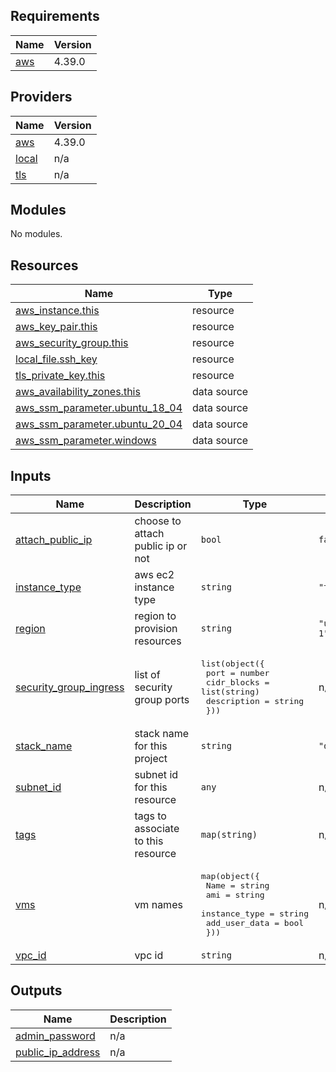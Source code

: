 <!-- BEGIN_TF_DOCS -->
## Requirements

| Name | Version |
|------|---------|
| <a name="requirement_aws"></a> [aws](#requirement\_aws) | 4.39.0 |

## Providers

| Name | Version |
|------|---------|
| <a name="provider_aws"></a> [aws](#provider\_aws) | 4.39.0 |
| <a name="provider_local"></a> [local](#provider\_local) | n/a |
| <a name="provider_tls"></a> [tls](#provider\_tls) | n/a |

## Modules

No modules.

## Resources

| Name | Type |
|------|------|
| [aws_instance.this](https://registry.terraform.io/providers/hashicorp/aws/4.39.0/docs/resources/instance) | resource |
| [aws_key_pair.this](https://registry.terraform.io/providers/hashicorp/aws/4.39.0/docs/resources/key_pair) | resource |
| [aws_security_group.this](https://registry.terraform.io/providers/hashicorp/aws/4.39.0/docs/resources/security_group) | resource |
| [local_file.ssh_key](https://registry.terraform.io/providers/hashicorp/local/latest/docs/resources/file) | resource |
| [tls_private_key.this](https://registry.terraform.io/providers/hashicorp/tls/latest/docs/resources/private_key) | resource |
| [aws_availability_zones.this](https://registry.terraform.io/providers/hashicorp/aws/4.39.0/docs/data-sources/availability_zones) | data source |
| [aws_ssm_parameter.ubuntu_18_04](https://registry.terraform.io/providers/hashicorp/aws/4.39.0/docs/data-sources/ssm_parameter) | data source |
| [aws_ssm_parameter.ubuntu_20_04](https://registry.terraform.io/providers/hashicorp/aws/4.39.0/docs/data-sources/ssm_parameter) | data source |
| [aws_ssm_parameter.windows](https://registry.terraform.io/providers/hashicorp/aws/4.39.0/docs/data-sources/ssm_parameter) | data source |

## Inputs

| Name | Description | Type | Default | Required |
|------|-------------|------|---------|:--------:|
| <a name="input_attach_public_ip"></a> [attach\_public\_ip](#input\_attach\_public\_ip) | choose to attach public ip or not | `bool` | `false` | no |
| <a name="input_instance_type"></a> [instance\_type](#input\_instance\_type) | aws ec2 instance type | `string` | `"t3.large"` | no |
| <a name="input_region"></a> [region](#input\_region) | region to provision resources | `string` | `"us-east-1"` | no |
| <a name="input_security_group_ingress"></a> [security\_group\_ingress](#input\_security\_group\_ingress) | list of security group ports | <pre>list(object({<br>    port  = number<br>    cidr_blocks = list(string)<br>    description = string<br>  }))</pre> | n/a | yes |
| <a name="input_stack_name"></a> [stack\_name](#input\_stack\_name) | stack name for this project | `string` | `"demo"` | no |
| <a name="input_subnet_id"></a> [subnet\_id](#input\_subnet\_id) | subnet id for this resource | `any` | n/a | yes |
| <a name="input_tags"></a> [tags](#input\_tags) | tags to associate to this resource | `map(string)` | n/a | yes |
| <a name="input_vms"></a> [vms](#input\_vms) | vm names | <pre>map(object({<br>    Name = string<br>    ami = string<br>    instance_type = string<br>    add_user_data = bool<br>  }))</pre> | n/a | yes |
| <a name="input_vpc_id"></a> [vpc\_id](#input\_vpc\_id) | vpc id | `string` | n/a | yes |

## Outputs

| Name | Description |
|------|-------------|
| <a name="output_admin_password"></a> [admin\_password](#output\_admin\_password) | n/a |
| <a name="output_public_ip_address"></a> [public\_ip\_address](#output\_public\_ip\_address) | n/a |
<!-- END_TF_DOCS -->